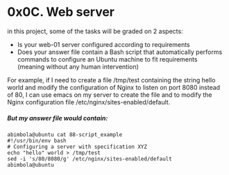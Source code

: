 # 0x0C. Web server
in this project, some of the tasks will be graded on 2 aspects:

- Is your web-01 server configured according to requirements
- Does your answer file contain a Bash script that automatically performs commands to configure an Ubuntu machine to fit requirements (meaning without any human intervention)

For example, if I need to create a file /tmp/test containing the string hello world and modify the configuration of Nginx to listen on port 8080 instead of 80, I can use emacs on my server to create the file and to modify the Nginx configuration file /etc/nginx/sites-enabled/default.

##### But my answer file would contain:

```
abimbola@ubuntu cat 88-script_example
#!/usr/bin/env bash
# Configuring a server with specification XYZ
echo "hello" world > /tmp/test
sed -i 's/80/8080/g' /etc/nginx/sites-enabled/default
abimbola@ubuntu
```